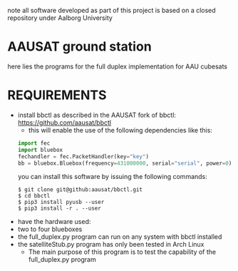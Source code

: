 note all software developed as part of this project is based on a closed repository under Aalborg University
# AAUSAT ground station
here lies the programs for the full duplex implementation for AAU cubesats
# REQUIREMENTS
- install bbctl as described in the AAUSAT fork of bbctl: https://github.com/aausat/bbctl
    - this will enable the use of the following dependencies like this:
    ```python
    import fec
    import bluebox
    fechandler = fec.PacketHandler(key="key")
    bb = bluebox.Bluebox(frequency=431000000, serial="serial", power=0)
    ```
    you can install this software by issuing the following commands:
    ```console
    $ git clone git@github:aausat/bbctl.git
    $ cd bbctl
    $ pip3 install pyusb --user
    $ pip3 install -r . --user
    ```
- have the hardware used:
- two to four blueboxes
- the full_duplex.py program can run on any system with bbctl installed
- the satelliteStub.py program has only been tested in Arch Linux
    -   The main purpose of this program is to test the capability of the full_duplex.py program

